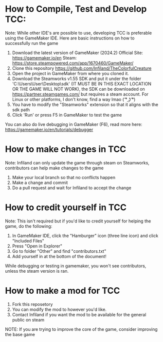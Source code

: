 # How to Compile, Test and Develop TCC:
Note: While other IDE's are possible to use, developing TCC is preferable using the GameMaker IDE.
Here are basic instructions on how to successfully run the game

1. Download the latest version of GameMaker (2024.2)
Official Site: https://gamemaker.io/en
Steam: https://store.steampowered.com/app/1670460/GameMaker/
3. Clone this repository https://github.com/Infiland/TheColorfulCreature
4. Open the project in GameMaker from where you cloned it.
5. Download the Steamworks v1.55 SDK and put it under the folder 'C:\Users\User\Desktop\sdk' (IT MUST BE IN THIS EXACT LOCATION OR THE GAME WILL NOT WORK), the SDK can be downloaded on https://partner.steamgames.com/ but requires a steam account. For Linux or other platforms, I don't know, find a way lmao  ( ͡° ͜ʖ ͡°)
6. You have to modify the "Steamworks" extension so that it aligns with the sdk path
7. Click 'Run' or press F5 in GameMaker to test the game

You can also do live debugging in GameMaker (F6), read more here: https://gamemaker.io/en/tutorials/debugger

# How to make changes in TCC
Note: Infiland can only update the game through steam on Steamworks, contributors can help make changes to the game
1. Make your local branch so that no conflicts happen
2. Make a change and commit
3. Do a pull request and wait for Infiland to accept the change

# How to credit yourself in TCC
Note: This isn't required but if you'd like to credit yourself for helping the game, do the following:
1. In GameMaker IDE, click the "Hamburger" icon (three line icon) and click "Included Files"
2. Press "Open in Explorer"
3. Go to folder "Other" and find "contributors.txt"
4. Add yourself in at the bottom of the document!

While debugging or testing in gamemaker, you won't see contributors, unless the steam version is ran.

# How to make a mod for TCC
1. Fork this reposetory
2. You can modify the mod to however you'd like.
3. Contact Infiland if you want the mod to be available for the general public on steam

NOTE: If you are trying to improve the core of the game, consider improving the base game